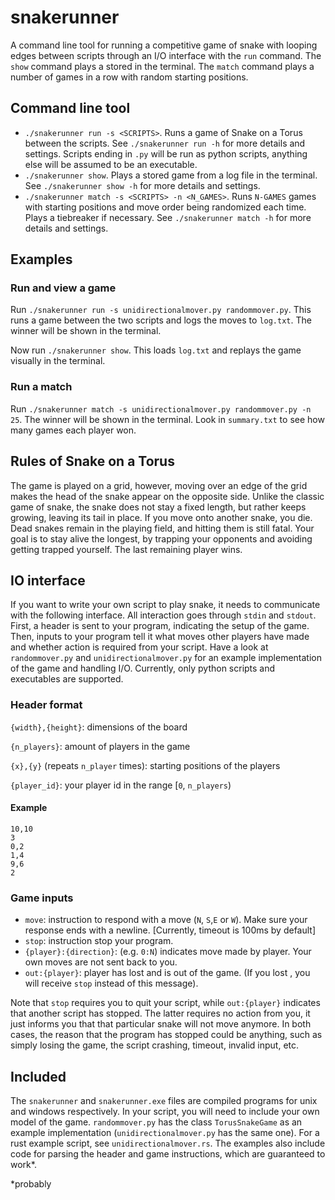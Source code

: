 # snakerunner
A command line tool for running a competitive game of snake with looping edges between scripts through an I/O interface with the `run` command. The `show` command plays a stored in the terminal. The `match` command plays a number of games in a row with random starting positions. 

## Command line tool
- `./snakerunner run -s <SCRIPTS>`. Runs a game of Snake on a Torus between the scripts. See `./snakerunner run -h` for more details and settings. Scripts ending in `.py` will be run as python scripts, anything else will be assumed to be an executable.
- `./snakerunner show`. Plays a stored game from a log file in the terminal. See `./snakerunner show -h` for more details and settings.
- `./snakerunner match -s <SCRIPTS> -n <N_GAMES>`. Runs `N-GAMES` games with starting positions and move order being randomized each time. Plays a tiebreaker if necessary.  See `./snakerunner match -h` for more details and settings.


## Examples
### Run and view a game
Run `./snakerunner run -s unidirectionalmover.py randommover.py`. This runs a game between the two scripts and logs the moves to `log.txt`. The winner will be shown in the terminal.

Now run `./snakerunner show`. This loads `log.txt` and replays the game visually in the terminal.

### Run a match
Run `./snakerunner match -s unidirectionalmover.py randommover.py -n 25`. The winner will be shown in the terminal. Look in `summary.txt` to see how many games each player won.

## Rules of Snake on a Torus
The game is played on a grid, however, moving over an edge of the grid makes the head of the snake appear on the opposite side. Unlike the classic game of snake, the snake does not stay a fixed length, but rather keeps growing, leaving its tail in place. If you move onto another snake, you die. Dead snakes remain in the playing field, and hitting them is still fatal. Your goal is to stay alive the longest, by trapping your opponents and avoiding getting trapped yourself. The last remaining player wins. 

## IO interface
If you want to write your own script to play snake, it needs to communicate with the following interface. All interaction goes through `stdin` and `stdout`. First, a header is sent to your program, indicating the setup of the game. Then, inputs to your program tell it what moves other players have made and whether action is required from your script. Have a look at `randommover.py` and `unidirectionalmover.py` for an example implementation of the game and handling I/O. Currently, only python scripts and executables are supported.

### Header format
`{width},{height}`: dimensions of the board

`{n_players}`: amount of players in the game

`{x},{y}` (repeats `n_player` times): starting positions of the players

`{player_id}`: your player id in the range [`0`, `n_players`)
#### Example 
```
10,10
3
0,2
1,4
9,6
2
```

### Game inputs
- `move`: instruction to respond with a move (`N`, `S`,`E` or `W`). Make sure your response ends with a newline. [Currently, timeout is 100ms by default]
- `stop`: instruction stop your program. 
- `{player}:{direction}`: (e.g. `0:N`) indicates move made by player. Your own moves are not sent back to you.
- `out:{player}`: player has lost and is out of the game. (If you lost , you will receive `stop` instead of this message).
  
Note that `stop` requires you to quit your script, while `out:{player}` indicates that another script has stopped. The latter requires no action from you, it just informs you that that particular snake will not move anymore. In both cases, the reason that the program has stopped could be anything, such as simply losing the game, the script crashing, timeout, invalid input, etc. 

## Included
The `snakerunner` and `snakerunner.exe` files are compiled programs for unix and windows respectively. In your script, you will need to include your own model of the game. `randommover.py` has the class `TorusSnakeGame` as an example implementation (`unidirectionalmover.py` has the same one). For a rust example script, see `unidirectionalmover.rs`. The examples also include code for parsing the header and game instructions, which are guaranteed to work*.

*probably

